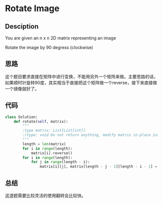 # Rotate Image

## Desciption

You are given an n x n 2D matrix representing an image

Rotate the image by 90 degress (clockwise)

## 思路

这个题目要求直接在矩阵中进行变换，不能用另外一个矩阵来做。主要思路的话，如果顺时针旋转90度，其实相当于直接把这个矩阵做一个reverse，接下来直接做一个镜像就好了。

## 代码

``` python
class Solution:
    def rotate(self, matrix):
        """
        :type matrix: List[List[int]]
        :rtype: void Do not return anything, modify matrix in-place instead.
        """
        length = len(matrix)
        for i in range(length):
            matrix[i].reverse()
        for i in range(length):
            for j in range(length - i):
                matrix[i][j], matrix[length - j - 1][length - i - 1] = matrix[length - j - 1][length - i - 1], matrix[i][j]
```

## 总结

这道题需要比较灵活的使用翻转会比较快。